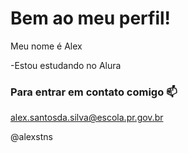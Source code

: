# Bem ao meu perfil!
 Meu nome é Alex 
 
 -Estou estudando no Alura

### Para entrar em contato comigo 📫

  alex.santosda.silva@escola.pr.gov.br
  
  @alexstns
